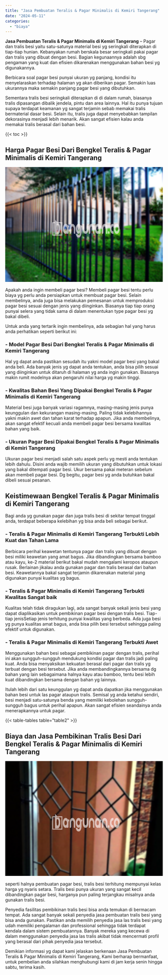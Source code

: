 ```yaml
---
title: "Jasa Pembuatan Teralis & Pagar Minimalis di Kemiri Tangerang"
date: "2024-05-11"
categories: 
  - "biaya"
---
```


**Jasa Pembuatan Teralis & Pagar Minimalis di Kemiri Tangerang** – Pagar dan tralis besi yaitu satu-satunya material besi yg seringkali diterapkan di tiap-tiap hunian. Kebanyakan rumah berskala besar seringkali pakai pagar dan tralis yang dibuat dengan besi. Bagian kegunaannya adalah sbg pengaman yang kuat dan efisien dikarenakan menggunakan bahan besi yg digunakannya.

Berbicara soal pagar besi punyai ukuran yg panjang, kondisi itu menyelaraskan terhadap halaman yg akan diberikan pagar. Semakin luas ukurannya maka semakin panjang pagar besi yang dibutuhkan.

Sementara tralis besi seringkali diterapkan di di dalam rumah, biasanya tralis dipasangan dibalik jendela, pintu dan area lainnya. Hal itu punya tujuan supaya terdapat keamanan yg sangat terjamin sebab memakai tralis bermaterial dasar besi. Selain itu, tralis juga dapat menyebabkan tampilan dekorasinya menjadi lebih menarik. Akan sangat efisien kalau anda memakai tralis berasal dari bahan besi.

{{< toc >}}

## Harga Pagar Besi Dari Bengkel Teralis & Pagar Minimalis di Kemiri Tangerang

![Jasa Pembuatan Teralis & Pagar Minimalis di Kemiri Tangerang](/images/pagar-minimalis-murah-48.png)

Apakah anda ingin membeli pagar besi? Membeli pagar besi tentu perlu biaya yg perlu anda persiapkan untuk membuat pagar besi. Selain membelinya, anda juga bisa melakukan pemesanan untuk memproduksi pagar besi sesuai dengan jenis yang diinginkan. Biasanya tiap tiap orang punyai selera yang tidak sama di dalam menentukan type pagar besi yg bakal dibeli.

Untuk anda yang tertarik ingin membelinya, ada sebagian hal yang harus anda perhatikan seperti berikut ini:
### \- Model Pagar Besi Dari Bengkel Teralis & Pagar Minimalis di Kemiri Tangerang

Hal yg dapat anda pastikan sesudah itu yakni model pagar besi yang bakal anda beli. Ada banyak jenis yg dapat anda tentukan, anda bisa pilih sesuai yang diinginkan untuk ditaruh di halaman yg anda ingin gunakan. Biasanya makin rumit modelnya akan pengaruhi nilai harga yg makin tinggi.

### \- Kwalitas Bahan Besi Yang Dipakai Bengkel Teralis & Pagar Minimalis di Kemiri Tangerang

Material besi juga banyak variasi ragamnya, masing-masing jenis punya keunggulan dan kekurangan masing-masing. Paling tidak kelebihannya yakni makin awet dan tahan karat terhadap apapun. Jika anda membelinya, akan sangat efektif kecuali anda membeli pagar besi bersama kwalitas bahan yang baik.

### \- Ukuran Pagar Besi Dipakai Bengkel Teralis & Pagar Minimalis di Kemiri Tangerang

Ukuran pagar besi menjadi salah satu aspek perlu yg mesti anda tentukan lebih dahulu. Disini anda wajib memilih ukuran yang dibutuhkan untuk lokasi yang bakal ditempati pagar besi. Ukur bersama pakai meteran sebelum akan membeli pagar besi. Dg begitu, pagar besi yg anda butuhkan bakal dibeli sesuai pesanan.

## Keistimewaan Bengkel Teralis & Pagar Minimalis di Kemiri Tangerang

Bagi anda yg gunakan pagar dan juga tralis besi di sekitar tempat tinggal anda, terdapat beberapa kelebihan yg bisa anda beli sebagai berikut.

### \- Teralis & Pagar Minimalis di Kemiri Tangerang Terbukti Lebih Kuat dan Tahan Lama

Berbicara perihal keawetan tentunya pagar dan tralis yang dibuat dengan besi miliki keawetan yang amat bagus. Jika dibandingkan bersama bamboo atau kayu, ke-2 material berikut bakal mudah mengalami keropos ataupun rusak. Berlainan jikalau anda gunakan pagar dan tralis berasal dari bahan besi. Keawetannya bakal sangat terjamin dikarenakan material yang digunakan punyai kualitas yg bagus.

### \- Teralis & Pagar Minimalis di Kemiri Tangerang Terbukti Kwalitas Sangat baik

Kualitas telah tidak diragukan lagi, ada sangat banyak sekali jenis besi yang dapat diaplikasikan untuk pembikinan pagar besi dengan tralis besi. Tiap-tiap jenisSetiap jenis terhitung punyai kwalitas yang berbeda. Ada juga besi yg punya kualitas amat bagus, anda bisa pilih besi tersebut sehingga paling efektif untuk digunakan.

### \- Teralis & Pagar Minimalis di Kemiri Tangerang Terbukti Awet

Menggunakan bahan besi sebagai pembikinan pagar dengan tralis, perihal ini akan sungguh-sungguh mendukung kondisi pagar dan tralis jadi paling kuat. Anda bisa menyaksikan kekuatan berasal dari pagar dan tralis yg terbuat dengan besi tersebut. Jika anda membandingkannya bersama dg bahan yang lain sebagaimana halnya kayu atau bamboo, tentu besi lebih kuat dibandingkan bersama dengan bahan yg lainnya.

Itulah lebih dari satu keunggulan yg dapat anda dapatkan jika menggunakan bahan besi untuk las pagar ataupun tralis. Semisal yg anda ketahui sendiri, besi menjadi satu-satunya benda yang memiliki kebolehan sungguh-sungguh bagus untuk perihal apapun. Akan sangat efisien seandainya anda menerapkannya untuk pagar.

{{< table-tables table="table2" >}}

## Biaya dan Jasa Pembikinan Tralis Besi Dari Bengkel Teralis & Pagar Minimalis di Kemiri Tangerang

![Jasa Pembuatan Teralis & Pagar Minimalis di Kemiri Tangerang](/images/teralis-minimalis-murah-42.png)

seperti halnya pembuatan pagar besi, tralis besi terhitung mempunyai kelas harga yg nyaris setara. Tralis besi punya ukuran yang sangat kecil dibandingkan pagar besi, harganya pun paling terjangkau misalnya anda gunakan tralis besi.

Penyedia fasilitas pembikinan tralis besi bisa anda temukan di bermacam tempat. Ada sangat banyak sekali penyedia jasa pembuatan tralis besi yang bisa anda gunakan. Pastikan anda memilih penyedia jasa las tralis besi yang udah memiliki pengalaman dan professional sehingga tidak terdapat kendala dalam sistem pembuatannya. Banyak mereka yang kecewa di dalam menggunakan penyedia jasa las tralis akibat tidak mencermati profil yang berasal dari pihak penyedia jasa tersebut.

Demikian informasi yg dapat kami jelaskan berkenaan Jasa Pembuatan Teralis & Pagar Minimalis di Kemiri Tangerang, Kami berharap bermanfaat, untuk pembelian anda silahkan menghubungi kami di jam kerja senin hingga sabtu, terima kasih.
